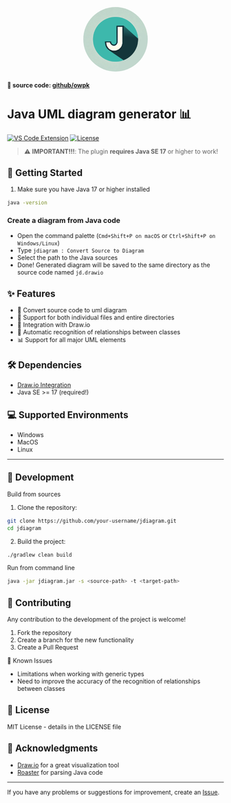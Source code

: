 <div align="center">
   <img src="images/icon.png" alt="Icon" width="150" style="border-radius: 50%;"/>
</div>

#### 📝 source code: [github/owpk](https://github.com/owpk/jdiagram)

# Java UML diagram generator 📊

[![VS Code Extension](https://img.shields.io/visual-studio-marketplace/v/owpk.jdiagram)](https://marketplace.visualstudio.com/items?itemName=owpk.jdiagram)
[![License](https://img.shields.io/github/license/owpk/jdiagram)](LICENSE)

> ⚠️ **IMPORTANT!!!**: The plugin **requires Java SE 17** or higher to work!

## 🚀 Getting Started

1. Make sure you have Java 17 or higher installed

```bash
java -version
```

### Create a diagram from Java code

- Open the command palette (`Cmd+Shift+P on macOS` or `Ctrl+Shift+P on Windows/Linux`)
- Type `jdiagram : Convert Source to Diagram`
- Select the path to the Java sources
- Done! Generated diagram will be saved to the same directory as the source code named `jd.drawio`

## ✨ Features

- 🔄 Convert source code to uml diagram
- 📁 Support for both individual files and entire directories
- 🎨 Integration with Draw.io
- 🎯 Automatic recognition of relationships between classes
- 📊 Support for all major UML elements

## 🛠 Dependencies

- [Draw.io Integration](https://marketplace.visualstudio.com/items?itemName=hediet.vscode-drawio)
- Java SE >= 17 (required!)

## 💻 Supported Environments

- Windows
- MacOS
- Linux

---

## 🔨 Development

Build from sources

1. Clone the repository:

```sh
git clone https://github.com/your-username/jdiagram.git
cd jdiagram
```

2. Build the project:

```sh
./gradlew clean build
```

Run from command line

```sh
java -jar jdiagram.jar -s <source-path> -t <target-path>
```

## 📝 Contributing

Any contribution to the development of the project is welcome!

1. Fork the repository
2. Create a branch for the new functionality
3. Create a Pull Request

🐛 Known Issues

- Limitations when working with generic types
- Need to improve the accuracy of the recognition of relationships between classes

## 📄 License

MIT License - details in the LICENSE file

## 🙏 Acknowledgments

- [Draw.io](https://www.drawio.com/) for a great visualization tool
- [Roaster](https://github.com/forge/roaster) for parsing Java code

---

If you have any problems or suggestions for improvement, create an [Issue](https://github.com/owpk/jdiagram/issues).
